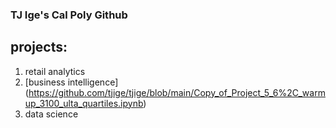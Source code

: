 ### TJ Ige's Cal Poly Github
## projects:
1. retail analytics
2. [business intelligence] (https://github.com/tjige/tjige/blob/main/Copy_of_Project_5_6%2C_warmup_3100_ulta_quartiles.ipynb)
3. data science
